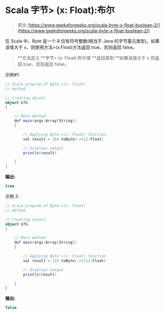 # Scala 字节> (x: Float):布尔

> 原文:[https://www.geeksforgeeks.org/scala-byte-x-float-boolean-2/](https://www.geeksforgeeks.org/scala-byte-x-float-boolean-2/)

在 Scala 中，Byte 是一个 8 位有符号整数(相当于 Java 的字节基元类型)。如果该值大于 x，则使用方法>(x:Float)方法返回 true，否则返回 false。

> **方法定义:**字节> (x: Float):布尔值
> **返回类型:**如果该值大于 x 则返回 true，否则返回 false。

示例#1:

```scala
// Scala program of Byte >(x: Float)
// method 

// Creating object 
object GfG 
{ 

    // Main method 
    def main(args:Array[String]) 
    { 

        // Applying Byte >(x: Float) function 
        val result = (64.toByte).>(12:Float) 

        // Displays output 
        println(result) 

    } 
} 
```

**输出:**

```scala
true
```

示例 2:

```scala
// Scala program of Byte >(x: Float)
// method 

// Creating object 
object GfG 
{ 

    // Main method 
    def main(args:Array[String]) 
    { 

        // Applying Byte >(x: Float) function 
        val result = (25.toByte).>(111:Float) 

        // Displays output 
        println(result) 

    } 
} 
```

**输出:**

```scala
false
```
